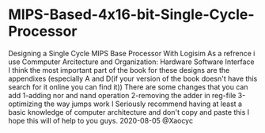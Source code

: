 # MIPS-Based-4x16-bit-Single-Cycle-Processor
Designing a Single Cycle MIPS Base Processor With Logisim
As a refrence i use Commputer Arcitecture and Organization: Hardware Software Interface
I think the most important part of the book for these designs are the appendixes (especially A and D(if your version of the book doesn't have this search for it online you can find it))
There are some changes that you can add 
  1-adding nor and nand operation 
  2-removing the adder in reg-file 
  3-optimizing the way jumps work
I Seriously recommend having at least a basic knowledge of computer architecture and don't copy and paste this
I hope this will of help to you guys.
2020-08-05 @Xaocyc
